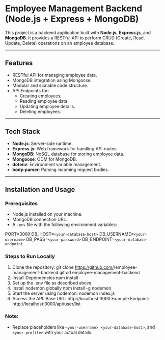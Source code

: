 # Employee Management Backend (Node.js + Express + MongoDB)

This project is a backend application built with **Node.js**, **Express.js**, and **MongoDB**. It provides a RESTful API to perform CRUD (Create, Read, Update, Delete) operations on an employee database.

---

## Features
- RESTful API for managing employee data.
- MongoDB integration using Mongoose.
- Modular and scalable code structure.
- API Endpoints for:
  - Creating employees.
  - Reading employee data.
  - Updating employee details.
  - Deleting employees.

---

## Tech Stack
- **Node.js**: Server-side runtime.
- **Express.js**: Web framework for handling API routes.
- **MongoDB**: NoSQL database for storing employee data.
- **Mongoose**: ODM for MongoDB.
- **dotenv**: Environment variable management.
- **body-parser**: Parsing incoming request bodies.

---

## Installation and Usage

### Prerequisites
- Node.js installed on your machine.
- MongoDB connection URL.
- A `.env` file with the following environment variables:

PORT=3000 
DB_HOST=`<your-database-host>`
DB_USERNAME=`<your-username>`
DB_PASS=`<your-password>`
DB_ENDPOINT=`<your-database-endpoint`


### Steps to Run Locally
1. Clone the repository:
 git clone https://github.com/<your-username>/employee-management-backend.git
 cd employee-management-backend
2. Install Dependencies
   npm install
3. Set up the .env file as described above.
4. Install nodemon globally
   npm install -g nodemon
5. Start the server using nodemon:
   nodemon index.js
6. Access the API:
   Base URL: http://localhost:3000
   Example Endpoint: http://localhost:3000/api/user/list

### Note:
- Replace placeholders like `<your-username>`, `<your-database-host>`, and `<your-profile>` with your actual details.

